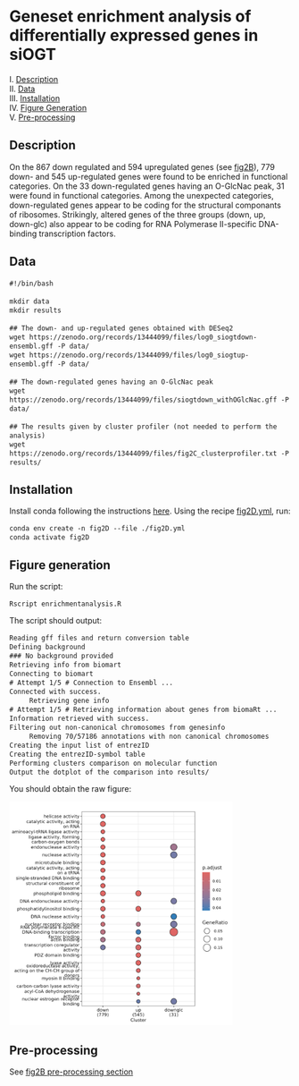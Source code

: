 # Geneset enrichment analysis of differentially expressed genes in siOGT

I. [Description](#description)  
II. [Data](#data)  
III. [Installation](#installation)  
IV. [Figure Generation](#figure-generation)  
V. [Pre-processing](#pre-processing)  


## Description

On the 867 down regulated and 594 upregulated genes (see [fig2B](../B/README.md)), 779 down- and 545 up-regulated genes were found to be enriched in functional categories. On the 33 down-regulated genes having an O-GlcNac peak, 31 were found in functional categories. Among the unexpected categories, down-regulated genes appear to be coding for the structural componants of ribosomes. Strikingly, altered genes of the three groups (down, up, down-glc) also appear to be coding for RNA Polymerase II-specific DNA-binding transcription factors.


## Data


```
#!/bin/bash

mkdir data
mkdir results

## The down- and up-regulated genes obtained with DESeq2
wget https://zenodo.org/records/13444099/files/log0_siogtdown-ensembl.gff -P data/
wget https://zenodo.org/records/13444099/files/log0_siogtup-ensembl.gff -P data/

## The down-regulated genes having an O-GlcNac peak
wget https://zenodo.org/records/13444099/files/siogtdown_withOGlcNac.gff -P data/

## The results given by cluster profiler (not needed to perform the analysis)
wget https://zenodo.org/records/13444099/files/fig2C_clusterprofiler.txt -P results/
```

## Installation


Install conda following the instructions [here](https://conda.io/projects/conda/en/latest/user-guide/install/index.html). Using the recipe [fig2D.yml](fig2D.yml), run:

```
conda env create -n fig2D --file ./fig2D.yml
conda activate fig2D
```


## Figure generation

Run the script:

```
Rscript enrichmentanalysis.R
```

The script should output:

```
Reading gff files and return conversion table
Defining background
### No background provided
Retrieving info from biomart
Connecting to biomart
# Attempt 1/5 # Connection to Ensembl ... 
Connected with success.
	 Retrieving gene info
# Attempt 1/5 # Retrieving information about genes from biomaRt ...
Information retrieved with success.
Filtering out non-canonical chromosomes from genesinfo
	 Removing 70/57186 annotations with non canonical chromosomes
Creating the input list of entrezID
Creating the entrezID-symbol table
Performing clusters comparison on molecular function
Output the dotplot of the comparison into results/
```

You should obtain the raw figure:

<img src="dotplot_top10.png" alt="Enrichment analysis" width="400"/>


## Pre-processing

See [fig2B pre-processing section](../B#pre-processing)

